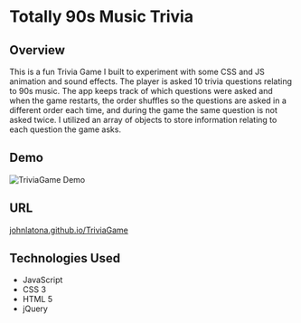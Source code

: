 # Totally 90s Music Trivia

## Overview

This is a fun Trivia Game I built to experiment with some CSS and JS animation and sound effects. The player is asked 10 trivia questions relating to 90s music. The app keeps track of which questions were asked and when the game restarts, the order shuffles so the questions are asked in a different order each time, and during the game the same question is not asked twice. I utilized an array of objects to store information relating to each question the game asks. 

## Demo

![TriviaGame Demo](https://media.giphy.com/media/2uIkU4z72hVMABXuNy/200w_d.gif)

## URL

[johnlatona.github.io/TriviaGame](johnlatona.github.io/TriviaGame)

## Technologies Used

- JavaScript
- CSS 3
- HTML 5
- jQuery


